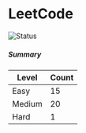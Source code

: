 # LeetCode

![Status](https://img.shields.io/badge/status-36%2F329-brightgreen.svg)

##### Summary

| Level  | Count|
|--------|------|
| Easy   |  15  |
| Medium |  20  |
| Hard   |  1   |
